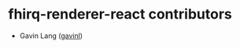 fhirq-renderer-react contributors
====================================================
* Gavin Lang ([gavinl](https://github.com/gavinl))
